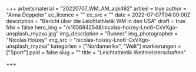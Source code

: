 +++
arbeitsmaterial = "20220707_WM_AM_aqk492"
artikel = true
author = "Anna Deppeler"
cc_licence = ""
cc_src = ""
date = 2022-07-07T04:00:00Z
description = "Bericht über die Leichtathletik WM in den USA"
draft = true
fdw = false
hero_img = "/v1656942548/nicolas-hoizey-Lno6-CxVXgo-unsplash_rnyzxa.jpg"
img_description = "Runner"
img_photographer = "Nicolas Hoizey"
img_src = "nicolas-hoizey-Lno6-CxVXgo-unsplash_rnyzxa"
kategorien = ["Nordamerika", "Welt"]
markierungen = ["Sport"]
paid = false
slug = ""
title = "Leichtathletik Weltmeisterschaften"

+++
